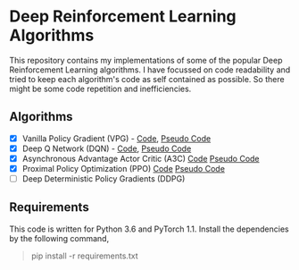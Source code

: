 # Deep Reinforcement Learning Algorithms

This repository contains my implementations of some of the popular Deep Reinforcement Learning algorithms. I have focussed on code readability and tried to keep each algorithm's code as self contained as possible. So there might be some code repetition and inefficiencies.   

## Algorithms

- [x] Vanilla Policy Gradient (VPG) - [Code](./vpg.py), [Pseudo Code](https://spinningup.openai.com/en/latest/_images/math/262538f3077a7be8ce89066abbab523575132996.svg)
- [x] Deep Q Network (DQN) - [Code](https://github.com/abhishek0318/dqn-atari/blob/master/dqn.py), [Pseudo Code](https://miro.medium.com/max/1206/1*nb61CxDTTAWR1EJnbCl1cA.png) 
- [x] Asynchronous Advantage Actor Critic (A3C) [Code](./a3c.py) [Pseudo Code](http://shaofanlai.com/archive/storage/trZeYicStx3WUt1BZwAvKY7g2K7kn8zGrvOYEAk5QjQEUDzotX)
- [x] Proximal Policy Optimization (PPO) [Code](./ppo.py) [Pseudo Code](https://spinningup.openai.com/en/latest/_images/math/e62a8971472597f4b014c2da064f636ffe365ba3.svg)
- [ ] Deep Deterministic Policy Gradients (DDPG)

## Requirements

This code is written for Python 3.6 and PyTorch 1.1. Install the dependencies by the following command,

> pip install -r requirements.txt